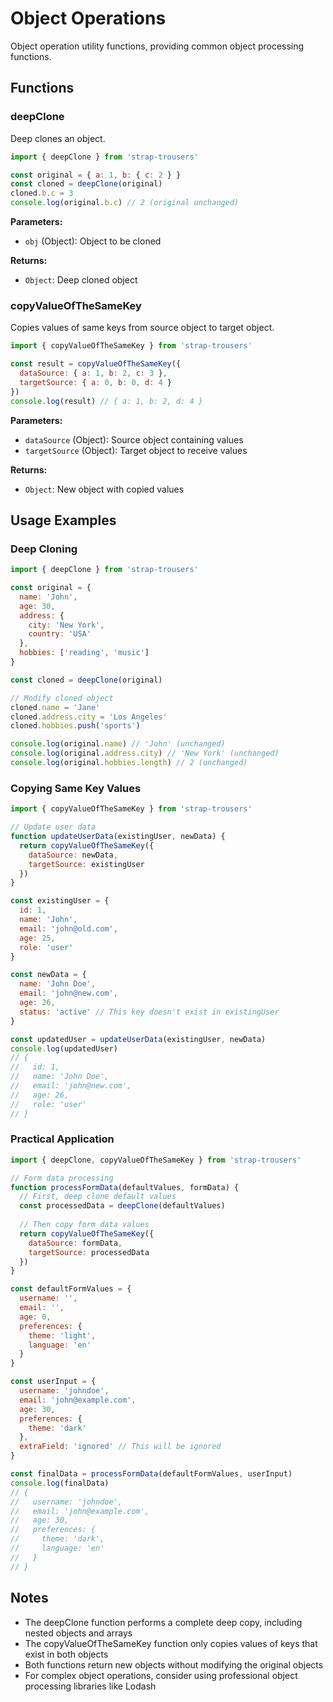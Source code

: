 # Object Operations

Object operation utility functions, providing common object processing functions.

## Functions

### deepClone

Deep clones an object.

```javascript
import { deepClone } from 'strap-trousers'

const original = { a: 1, b: { c: 2 } }
const cloned = deepClone(original)
cloned.b.c = 3
console.log(original.b.c) // 2 (original unchanged)
```

**Parameters:**
- `obj` (Object): Object to be cloned

**Returns:**
- `Object`: Deep cloned object

### copyValueOfTheSameKey

Copies values of same keys from source object to target object.

```javascript
import { copyValueOfTheSameKey } from 'strap-trousers'

const result = copyValueOfTheSameKey({
  dataSource: { a: 1, b: 2, c: 3 },
  targetSource: { a: 0, b: 0, d: 4 }
})
console.log(result) // { a: 1, b: 2, d: 4 }
```

**Parameters:**
- `dataSource` (Object): Source object containing values
- `targetSource` (Object): Target object to receive values

**Returns:**
- `Object`: New object with copied values

## Usage Examples

### Deep Cloning

```javascript
import { deepClone } from 'strap-trousers'

const original = {
  name: 'John',
  age: 30,
  address: {
    city: 'New York',
    country: 'USA'
  },
  hobbies: ['reading', 'music']
}

const cloned = deepClone(original)

// Modify cloned object
cloned.name = 'Jane'
cloned.address.city = 'Los Angeles'
cloned.hobbies.push('sports')

console.log(original.name) // 'John' (unchanged)
console.log(original.address.city) // 'New York' (unchanged)
console.log(original.hobbies.length) // 2 (unchanged)
```

### Copying Same Key Values

```javascript
import { copyValueOfTheSameKey } from 'strap-trousers'

// Update user data
function updateUserData(existingUser, newData) {
  return copyValueOfTheSameKey({
    dataSource: newData,
    targetSource: existingUser
  })
}

const existingUser = {
  id: 1,
  name: 'John',
  email: 'john@old.com',
  age: 25,
  role: 'user'
}

const newData = {
  name: 'John Doe',
  email: 'john@new.com',
  age: 26,
  status: 'active' // This key doesn't exist in existingUser
}

const updatedUser = updateUserData(existingUser, newData)
console.log(updatedUser)
// {
//   id: 1,
//   name: 'John Doe',
//   email: 'john@new.com',
//   age: 26,
//   role: 'user'
// }
```

### Practical Application

```javascript
import { deepClone, copyValueOfTheSameKey } from 'strap-trousers'

// Form data processing
function processFormData(defaultValues, formData) {
  // First, deep clone default values
  const processedData = deepClone(defaultValues)
  
  // Then copy form data values
  return copyValueOfTheSameKey({
    dataSource: formData,
    targetSource: processedData
  })
}

const defaultFormValues = {
  username: '',
  email: '',
  age: 0,
  preferences: {
    theme: 'light',
    language: 'en'
  }
}

const userInput = {
  username: 'johndoe',
  email: 'john@example.com',
  age: 30,
  preferences: {
    theme: 'dark'
  },
  extraField: 'ignored' // This will be ignored
}

const finalData = processFormData(defaultFormValues, userInput)
console.log(finalData)
// {
//   username: 'johndoe',
//   email: 'john@example.com',
//   age: 30,
//   preferences: {
//     theme: 'dark',
//     language: 'en'
//   }
// }
```

## Notes

- The deepClone function performs a complete deep copy, including nested objects and arrays
- The copyValueOfTheSameKey function only copies values of keys that exist in both objects
- Both functions return new objects without modifying the original objects
- For complex object operations, consider using professional object processing libraries like Lodash